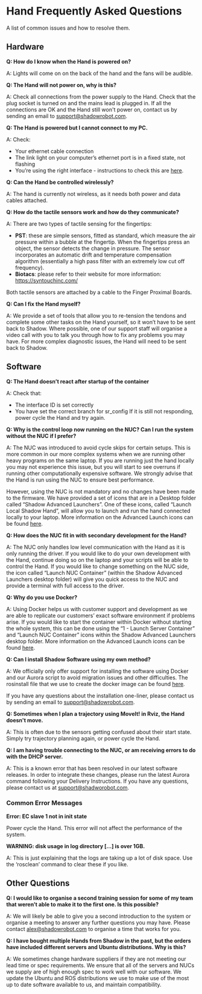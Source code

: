 # Hand Frequently Asked Questions

A list of common issues and how to resolve them.

## Hardware

**Q: How do I know when the Hand is powered on?**

A: Lights will come on on the back of the hand and the fans will be audible.

**Q: The Hand will not power on, why is this?**

A: Check all connections from the power supply to the Hand. Check that the plug socket is turned on and the mains lead is plugged in. If all the connections are OK and the Hand still won't power on, contact us by sending an email to support@shadowrobot.com.

**Q: The Hand is powered but I cannot connect to my PC.**

A: Check:
* Your ethernet cable connection
* The link light on your computer’s ethernet port is in a fixed state, not flashing
* You’re using the right interface - instructions to check this are [here](https://shadow-robot-company-dexterous-hand-and-arm.readthedocs-hosted.com/en/latest/user_guide/1_4_Installing_the_software.html#check-your-hand-interface-id). 


**Q: Can the Hand be controlled wirelessly?**

A: The hand is currently not wireless, as it needs both power and data cables attached. 

**Q: How do the tactile sensors work and how do they communicate?**

A: There are two types of tactile sensing for the fingertips:
* **PST**: these are simple sensors, fitted as standard, which measure the air pressure within a bubble at the fingertip. When the fingertips press an object, the sensor detects the change in pressure. The sensor incorporates an automatic drift and temperature compensation algorithm (essentially a high pass filter with an extremely low cut off frequency).
* **Biotacs**: please refer to their website for more information: https://syntouchinc.com/

Both tactile sensors are attached by a cable to the Finger Proximal Boards.

**Q: Can I fix the Hand myself?**

A: We provide a set of tools that allow you to re-tension the tendons and complete some other tasks on the Hand yourself, so it won’t have to be sent back to Shadow. Where possible, one of our support staff will organise a video call with you to talk you through how to fix any problems you may have. For more complex diagnostic issues, the Hand will need to be sent back to Shadow.



## Software

**Q: The Hand doesn’t react after startup of the container**

A: Check that:
* The interface ID is set correctly
* You have set the correct branch for sr_config
If it is still not responding, power cycle the Hand and try again.

**Q: Why is the control loop now running on the NUC? Can I run the system without the NUC if I prefer?**

A: The NUC was introduced to avoid cycle skips for certain setups. This is more common in our more complex systems when we are running other heavy programs on the same laptop. If you are running just the hand locally you may not experience this issue, but you will start to see overruns if running other computationally expensive software. We strongly advise that the Hand is run using the NUC to ensure best performance.

However, using the NUC is not mandatory and no changes have been made to the firmware. We have provided a set of icons that are in a Desktop folder called “Shadow Advanced Launchers”. One of these icons, called “Launch Local Shadow Hand”, will allow you to launch and run the hand connected locally to your laptop. More information on the Advanced Launch icons can be found [here](https://dexterous-hand.readthedocs.io/en/master/user_guide/1_2_10_icons_for_hand.html#shadow-advanced-launchers).

**Q: How does the NUC fit in with secondary development for the Hand?**

A: The NUC only handles low level communication with the Hand as it is only running the driver. If you would like to do your own development with the Hand, continue doing so on the laptop and your scripts will be able to control the Hand. If you would like to change something on the NUC side, the icon called “Launch NUC Container” (within the Shadow Advanced Launchers desktop folder) will give you quick access to the NUC and provide a terminal with full access to the driver. 

**Q: Why do you use Docker?**

A: Using Docker helps us with customer support and development as we are able to replicate our customers’ exact software environment if problems arise. If you would like to start the container within Docker without starting the whole system, this can be done using the “1 - Launch Server Container” and “Launch NUC Container” icons within the Shadow Advanced Launchers desktop folder.  More information on the Advanced Launch icons can be found [here](https://dexterous-hand.readthedocs.io/en/master/user_guide/1_2_10_icons_for_hand.html#shadow-advanced-launchers).

**Q: Can I install Shadow Software using my own method?**

A: We officially only offer support for installing the software using Docker and our Aurora script to avoid migration issues and other difficulties. The rosinstall file that we use to create the docker image can be found [here]( https://github.com/shadow-robot/sr-build-tools/blob/master/data/shadow_robot-melodic.rosinstall).

If you have any questions about the installation one-liner, please contact us by sending an email to support@shadowrobot.com.

**Q: Sometimes when I plan a trajectory using MoveIt! in Rviz, the Hand doesn't move.**

A: This is often due to the sensors getting confused about their start state. Simply try trajectory planning again, or power cycle the Hand.

**Q: I am having trouble connecting to the NUC, or am receiving errors to do with the DHCP server.**

A: This is a known error that has been resolved in our latest software releases. In order to integrate these changes, please run the latest Aurora command following your Delivery Instructions. If you have any questions, please contact us at support@shadworobot.com.

### Common Error Messages

**Error: EC slave 1 not in init state**

Power cycle the Hand. This error will not affect the performance of the system.

**WARNING: disk usage in log directory [...] is over 1GB.**

A: This is just explaining that the logs are taking up a lot of disk space. Use the ‘rosclean’ command to clear these if you like.


## Other Questions

**Q: I would like to organise a second training session for some of my team that weren’t able to make it to the first one. Is this possible?**

A: We will likely be able to give you a second introduction to the system or organise a meeting to answer any further questions you may have. Please contact alex@shadowrobot.com to organise a time that works for you. 

**Q: I have bought multiple Hands from Shadow in the past, but the orders have included different servers and Ubuntu distributions. Why is this?**

A: We sometimes change hardware suppliers if they are not meeting our lead time or spec requirements. We ensure that all of the servers and NUCs we supply are of high enough spec to work well with our software. We update the Ubuntu and ROS distributions we use to make use of the most up to date software available to us, and maintain compatibility.
